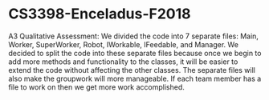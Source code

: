 # CS3398-Enceladus-F2018
A3
Qualitative Assessment:
We divided the code into 7 separate files: Main, Worker, SuperWorker, Robot, IWorkable, IFeedable, and Manager.  We decided to split the code into these separate files because once we begin to add more methods and functionality to the classes, it will be easier to extend the code without affecting the other classes.  The separate files will also make the groupwork will more manageable.  If each team member has a file to work on then we get more work accomplished.  
